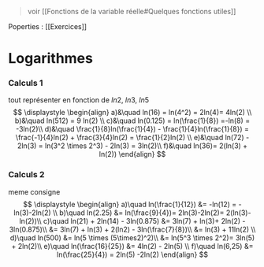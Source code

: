 > voir [[Fonctions de la variable réelle#Quelques fonctions utiles]]

Poperties : [[Exercices]]
# Logarithmes
### Calculs 1
tout représenter en fonction de $ln2$, $ln3$, $ln5$
$$
\displaystyle
\begin{align}
a)&\quad ln(16) = ln(4^2) = 2ln(4)= 4ln(2) \\
b)&\quad ln(512) = 9 ln(2) \\
c)&\quad ln(0.125) = ln(\frac{1}{8}) =-ln(8) = -3ln(2)\\
d)&\quad \frac{1}{8}ln(\frac{1}{4}) - \frac{1}{4}ln(\frac{1}{8})
= \frac{-1}{4}ln(2) + \frac{3}{4}ln(2) = \frac{1}{2}ln(2) \\
e)&\quad ln(72) - 2ln(3) = ln(3^2 \times 2^3) - 2ln(3) 
= 3ln(2)\\
f)&\quad ln(36)= 2(ln(3) + ln(2))
\end{align}
$$
### Calculs 2
meme consigne
$$
\displaystyle
\begin{align}
a)\quad ln(\frac{1}{12}) &= -ln(12) = -ln(3)-2ln(2) \\
b)\quad ln(2.25) &= ln(\frac{9}{4})= 2ln(3)-2ln(2)= 2(ln(3)-ln(2))\\
c)\quad ln(21) + 2ln(14) - 3ln(0.875) &= 3ln(7) + ln(3)+ 2ln(2) - 3ln(0.875)\\
&= 3ln(7) + ln(3) + 2(ln2) - 3ln(\frac{7}{8})\\
&= ln(3) + 11ln(2) \\
d)\quad ln(500) &= ln(5 \times (5\times2)^2)\\ 
&= ln(5^3 \times 2^2)= 3ln(5) + 2ln(2)\\
e)\quad ln(\frac{16}{25}) &= 4ln(2) - 2ln(5)
\\
f)\quad ln(6,25) &= ln(\frac{25}{4}) = 2ln(5) -2ln(2)
\end{align}
$$